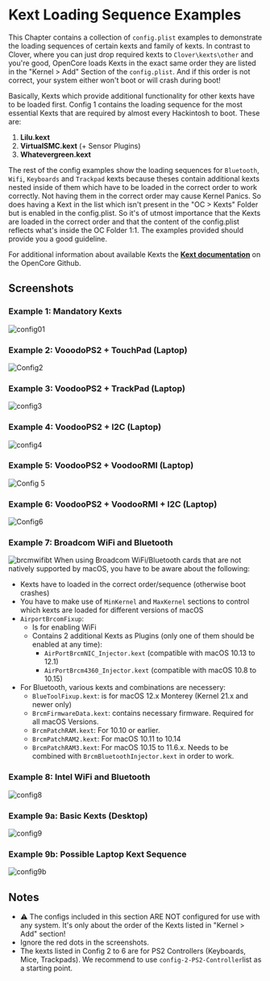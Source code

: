 # Kext Loading Sequence Examples

This Chapter contains a collection of `config.plist` examples to demonstrate the loading sequences of certain kexts and family of kexts. In contrast to Clover, where you can just drop required kexts to `Clover\kexts\other` and you're good, OpenCore loads Kexts in the exact same order they are listed in the "Kernel > Add" Section of the `config.plist`. And if this order is not correct, your system either won't boot or will crash during boot!

Basically, Kexts which provide additional functionality for other kexts have to be loaded first. Config 1 contains the loading sequence for the most essential Kexts that are required by almost every Hackintosh to boot. These are:

1. **Lilu.kext**
2. **VirtualSMC.kext** (+ Sensor Plugins)
3. **Whatevergreen.kext**

The rest of the config examples show the loading sequences for `Bluetooth`, `Wifi`, `Keyboards` and `Trackpad` kexts because theses contain additional kexts nested inside of them which have to be loaded in the correct order to work correctly. Not having them in the correct order may cause Kernel Panics. So does having a Kext in the list which isn't present in the "OC > Kexts" Folder but is enabled in the config.plist. So it's of utmost importance that the Kexts are loaded in the correct order and that the content of the config.plist reflects what's inside the OC Folder 1:1. The examples provided should provide you a good guideline.

For additional information about available Kexts the [**Kext documentation**](https://github.com/acidanthera/OpenCorePkg/blob/master/Docs/Kexts.md) on the OpenCore Github.

## Screenshots
### Example 1: Mandatory Kexts
![config01](https://user-images.githubusercontent.com/76865553/140840864-e7596685-d2bf-426d-af92-4f23fa01f18a.png)
### Example 2: VooodoPS2 + TouchPad (Laptop)
![Config2](https://user-images.githubusercontent.com/76865553/140813746-3d3ab6aa-949a-4b91-8c9b-c3dcd0fef77d.png)
### Example 3: VoodooPS2 + TrackPad (Laptop)
![config3](https://user-images.githubusercontent.com/76865553/140813775-eb6ff60f-9ec3-4c9b-a768-f5e5a9e6868e.png)
### Example 4: VoodooPS2 + I2C (Laptop)
![config4](https://user-images.githubusercontent.com/76865553/140813798-a403f299-e85d-4fed-90f7-bea045384db5.png)
### Example 5: VoodooPS2 + VoodooRMI (Laptop)
![Config 5](https://user-images.githubusercontent.com/76865553/140813835-d9cd3e9c-ee55-43f1-b33f-2ae292b53b17.png)
### Example 6: VoodooPS2 + VoodooRMI + I2C (Laptop)
![Config6](https://user-images.githubusercontent.com/76865553/140813861-4ffce7a5-d636-4bec-a496-cefe85b2a9a0.png)
### Example 7: Broadcom WiFi and Bluetooth 
![brcmwifibt](https://user-images.githubusercontent.com/76865553/141024708-f43cf1d4-df80-40c8-af08-28e0714d094a.png)
When using Broadcom WiFi/Bluetooth cards that are not natively supported by macOS, you have to be aware about the following:

- Kexts have to loaded in the correct order/sequence (otherwise boot crashes)
- You have to make use of `MinKernel` and `MaxKernel` sections to control which kexts are loaded for different versions of macOS 
- `AirportBrcomFixup`:
	- Is for enabling WiFi
	- Contains 2 additional Kexts as Plugins (only one of them should be enabled at any time):
		- `AirPortBrcmNIC_Injector.kext` (compatible with macOS 10.13 to 12.1)
		- `AirPortBrcm4360_Injector.kext` (compatible with macOS 10.8 to 10.15)
- For Bluetooth, various kexts and combinations are necessery:
	- `BlueToolFixup.kext`: is for macOS 12.x Monterey (Kernel 21.x and newer only)
	- `BrcmFirmwareData.kext`: contains necessary firmware. Required for all macOS Versions.
	- `BrcmPatchRAM.kext`: For 10.10 or earlier.
	- `BrcmPatchRAM2.kext`: For macOS 10.11 to 10.14
	- `BrcmPatchRAM3.kext`: For macOS 10.15 to 11.6.x. Needs to be combined with `BrcmBluetoothInjector.kext` in order to work.

### Example 8: Intel WiFi and Bluetooth 
![config8](https://user-images.githubusercontent.com/76865553/140813902-8f5cedb0-4fd6-4736-ab69-c5e6f3a63fdb.png)
### Example 9a: Basic Kexts (Desktop)
![config9](https://user-images.githubusercontent.com/76865553/140826181-073a2204-aacb-435e-970c-1823cd2786d1.png)
### Example 9b: Possible Laptop Kext Sequence
![config9b](https://user-images.githubusercontent.com/76865553/140829571-525840b9-f7e5-4abb-8cd9-3aa0e31867a9.png)

## Notes
- :warning: The configs included in this section ARE NOT configured for use with any system. It's only about the order of the Kexts listed in "Kernel > Add" section!
- Ignore the red dots in the screenshots. 
- The kexts listed in Config 2 to 6 are for PS2 Controllers (Keyboards, Mice, Trackpads). We recommend to use `config-2-PS2-Controller`list as a starting point.

